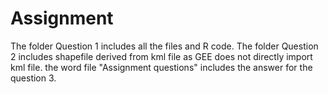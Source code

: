 # Assignment
The folder Question 1 includes all the files and R code.
The folder Question 2 includes shapefile derived from kml file as GEE does not directly import kml file.
the word file "Assignment questions" includes the answer for the question 3.

